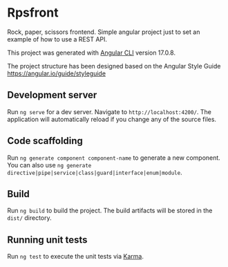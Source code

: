 # Rpsfront

Rock, paper, scissors frontend. Simple angular project just to set an example of how to use a REST API.

This project was generated with [Angular CLI](https://github.com/angular/angular-cli) version 17.0.8.

The project structure has been designed based on the Angular Style Guide https://angular.io/guide/styleguide

## Development server

Run `ng serve` for a dev server. Navigate to `http://localhost:4200/`. The application will automatically reload if you change any of the source files.

## Code scaffolding

Run `ng generate component component-name` to generate a new component. You can also use `ng generate directive|pipe|service|class|guard|interface|enum|module`.

## Build

Run `ng build` to build the project. The build artifacts will be stored in the `dist/` directory.

## Running unit tests

Run `ng test` to execute the unit tests via [Karma](https://karma-runner.github.io).
